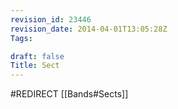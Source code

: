 ```yaml
---
revision_id: 23446
revision_date: 2014-04-01T13:05:28Z
Tags:

draft: false
Title: Sect
---
```

#REDIRECT [[Bands#Sects]]